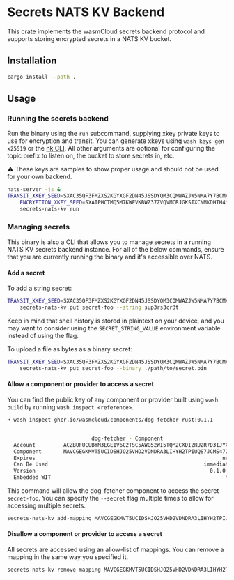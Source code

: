 # Secrets NATS KV Backend

This crate implements the wasmCloud secrets backend protocol and supports storing encrypted secrets in a NATS KV bucket.

## Installation

```bash
cargo install --path .
```

## Usage

### Running the secrets backend

Run the binary using the `run` subcommand, supplying xkey private keys to use for encryption and transit. You can generate xkeys using `wash keys gen x25519` or the [nk CLI](https://docs.nats.io/using-nats/nats-tools/nk). All other arguments are optional for configuring the topic prefix to listen on, the bucket to store secrets in, etc.

⚠️ These keys are samples to show proper usage and should not be used for your own backend.

```bash
nats-server -js &
TRANSIT_XKEY_SEED=SXAC35QF3FMZXS2KGYXGF2DN45JSSDYQM3CQMWAZJW5NMA7Y7BCMVSWL4A \
    ENCRYPTION_XKEY_SEED=SXAIPHCTMQ5M7KWEVKBWZ37ZVQVMCRJGKSIXCNMKDHTH4YPPJTIOOVV4WQ \
    secrets-nats-kv run
```

### Managing secrets

This binary is also a CLI that allows you to manage secrets in a running NATS KV secrets backend instance. For all of the below commands, ensure that you are currently running the binary and it's accessible over NATS.

#### Add a secret

To add a string secret:

```bash
TRANSIT_XKEY_SEED=SXAC35QF3FMZXS2KGYXGF2DN45JSSDYQM3CQMWAZJW5NMA7Y7BCMVSWL4A \
    secrets-nats-kv put secret-foo --string sup3rs3cr3t
```

Keep in mind that shell history is stored in plaintext on your device, and you may want to consider using the `SECRET_STRING_VALUE` environment variable instead of using the flag.

To upload a file as bytes as a binary secret:

```bash
TRANSIT_XKEY_SEED=SXAC35QF3FMZXS2KGYXGF2DN45JSSDYQM3CQMWAZJW5NMA7Y7BCMVSWL4A \
    secrets-nats-kv put secret-foo --binary ./path/to/secret.bin
```

#### Allow a component or provider to access a secret

You can find the public key of any component or provider built using `wash build` by running `wash inspect <reference>`.

```bash
➜ wash inspect ghcr.io/wasmcloud/components/dog-fetcher-rust:0.1.1


                           dog-fetcher - Component
  Account         ACZBUFUCUBYM3EGEIV6C2TSC5AWG52WI5TQM2CXDIZRU2R7D3IJYXUZQ
  Component       MAVCGEGKMVT5UCIDSHJO25VHD2VDNDRA3LIHYH2TPIUQS7JCMS472AFJ
  Expires                                                            never
  Can Be Used                                                  immediately
  Version                                                        0.1.0 (0)
  Embedded WIT                                                        true
```

This command will allow the dog-fetcher component to access the secret `secret-foo`. You can specify the `--secret` flag multiple times to allow for accessing multiple secrets.

```bash
secrets-nats-kv add-mapping MAVCGEGKMVT5UCIDSHJO25VHD2VDNDRA3LIHYH2TPIUQS7JCMS472AFJ --secret secret-foo
```

#### Disallow a component or provider to access a secret

All secrets are accessed using an allow-list of mappings. You can remove a mapping in the same way you specified it.

```bash
secrets-nats-kv remove-mapping MAVCGEGKMVT5UCIDSHJO25VHD2VDNDRA3LIHYH2TPIUQS7JCMS472AFJ --secret secret-foo
```
